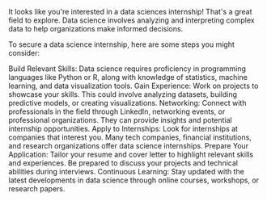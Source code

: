 It looks like you're interested in a data sciences internship! That's a great field to explore. Data science involves analyzing and interpreting complex data to help organizations make informed decisions.

To secure a data science internship, here are some steps you might consider:

Build Relevant Skills: Data science requires proficiency in programming languages like Python or R, along with knowledge of statistics, machine learning, and data visualization tools.
Gain Experience: Work on projects to showcase your skills. This could involve analyzing datasets, building predictive models, or creating visualizations.
Networking: Connect with professionals in the field through LinkedIn, networking events, or professional organizations. They can provide insights and potential internship opportunities.
Apply to Internships: Look for internships at companies that interest you. Many tech companies, financial institutions, and research organizations offer data science internships.
Prepare Your Application: Tailor your resume and cover letter to highlight relevant skills and experiences. Be prepared to discuss your projects and technical abilities during interviews.
Continuous Learning: Stay updated with the latest developments in data science through online courses, workshops, or research papers.
